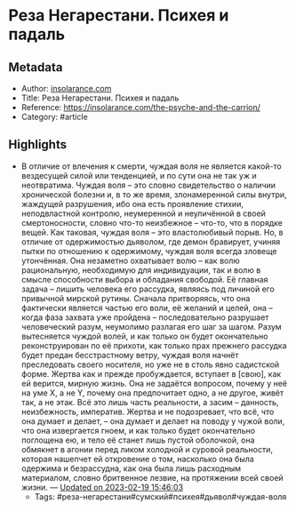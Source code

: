 # Реза Негарестани. Психея и падаль

## Metadata
- Author: [insolarance.com]()
- Title: Реза Негарестани. Психея и падаль
- Reference: https://insolarance.com/the-psyche-and-the-carrion/
- Category: #article

## Highlights
- В отличие от влечения к смерти, чуждая воля не является какой-то вездесущей силой или тенденцией, и по сути она не так уж и неотвратима. Чуждая воля – это словно свидетельство о наличии хронической болезни и, в то же время, злонамеренной силы внутри, жаждущей разрушения, ибо она есть проявление стихии, неподвластной контролю, неумеренной и неуличённой в своей смертоносности, словно что-то неизбежное – что-то, что в порядке вещей. Как таковая, чуждая воля – это властолюбивый порыв. Но, в отличие от одержимостью дьяволом, где демон бравирует, учиняя пытки по отношению к одержимому, чуждая воля всегда зловеще утончённая. Она незаметно охватывает волю – как волю рациональную, необходимую для индивидуации, так и волю в смысле способности выбора и обладания свободой. Её главная задача – лишить человека его рассудка, являясь под личиной его привычной мирской рутины. Сначала притворяясь, что она фактически является частью его воли, её желаний и целей, она – когда фаза захвата уже пройдена – последовательно разрушает человеческий разум, неумолимо разлагая его шаг за шагом. Разум вытесняется чуждой волей, и как только он будет окончательно реконструирован по её прихоти, как только прах прежнего рассудка будет предан бесстрастному ветру, чуждая воля начнёт преследовать своего носителя, но уже не в столь явно садистской форме. Жертва как и прежде пробуждается, вступает в [свою], как ей верится, мирную жизнь. Она не задаётся вопросом, почему у неё на уме X, а не Y, почему она предпочитает одно, а не другое, живёт так, а не этак. Всё это лишь часть реальности, а засим – данность, неизбежность, императив. Жертва и не подозревает, что всё, что она думает и делает, – она думает и делает на поводу у чужой воли, что она извергается гноем, и как только будет окончательно поглощена ею, и тело её станет лишь пустой оболочкой, она обмякнет в агонии перед ликом холодной и суровой реальности, которая нашепчет ей откровение о том, насколько она была одержима и безрассудна, как она была лишь расходным материалом, словно бритвенное лезвие, на протяжении всей своей жизни. — [Updated on 2023-02-19 15:46:03](https://hyp.is/XuIkNLBTEe2J4hfdR_Jnxw/insolarance.com/the-psyche-and-the-carrion/)
   - Tags: #реза-негарестани#сумский#психея#дьявол#чуждая-воля

